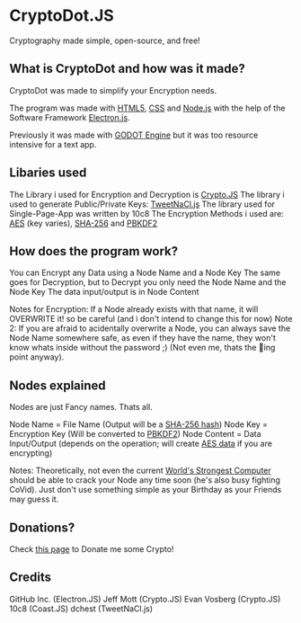 # CryptoDot.JS
Cryptography made simple, open-source, and free!

## What is CryptoDot and how was it made?
CryptoDot was made to simplify your Encryption needs.

The program was made with [HTML5](https://en.wikipedia.org/wiki/HTML5), [CSS](https://en.wikipedia.org/wiki/CSS) and [Node.js](https://en.wikipedia.org/wiki/Node.js) with the help of the Software Framework [Electron.js](https://en.wikipedia.org/wiki/Electron_(software_framework)).

Previously it was made with [GODOT Engine](https://godotengine.org/) but it was too resource intensive for a text app.

## Libaries used
The Library i used for Encryption and Decryption is [Crypto.JS](https://cryptojs.gitbook.io/docs/)
The library i used to generate Public/Private Keys: [TweetNaCl.js](https://www.npmjs.com/package/tweetnacl)
The library used for Single-Page-App was written by 10c8
The Encryption Methods i used are: [AES](https://en.wikipedia.org/wiki/Advanced_Encryption_Standard) (key varies), [SHA-256](https://en.wikipedia.org/wiki/SHA-2) and [PBKDF2](https://en.wikipedia.org/wiki/PBKDF2)

## How does the program work?
You can Encrypt any Data using a Node Name and a Node Key
The same goes for Decryption, but to Decrypt you only need the Node Name and the Node Key
The data input/output is in Node Content

Notes for Encryption: If a Node already exists with that name, it will OVERWRITE it! so be careful (and i don't intend to change this for now)
Note 2: If you are afraid to acidentally overwrite a Node, you can always save the Node Name somewhere safe, as even if they have the name, they won't know whats inside without the password ;) (Not even me, thats the 🦆ing point anyway).

## Nodes explained
Nodes are just Fancy names. Thats all.

Node Name = File Name (Output will be a [SHA-256 hash](https://en.wikipedia.org/wiki/SHA-2))
Node Key = Encryption Key (Will be converted to [PBKDF2](https://en.wikipedia.org/wiki/PBKDF2))
Node Content = Data Input/Output (depends on the operation; will create [AES data](https://en.wikipedia.org/wiki/Advanced_Encryption_Standard) if you are encrypting)

Notes: Theoretically, not even the current [World's Strongest Computer](https://www.bbc.com/news/world-asia-53147684#:~:text=The%20newly%20crowned%20world's%20fastest,IBM%20machine%20in%20the%20US.) should be able to crack your Node any time soon (he's also busy fighting CoVid). Just don't use something simple as your Birthday as your Friends may guess it.

## Donations?
Check [this page](https://www.notion.so/Buy-me-a-Coffe-623096e67a074056be6bf11e33ea4bb8) to Donate me some Crypto!

## Credits
GitHub Inc. (Electron.JS)
Jeff Mott (Crypto.JS)
Evan Vosberg (Crypto.JS)
10c8 (Coast.JS)
dchest (TweetNaCl.js)
